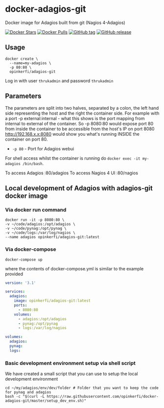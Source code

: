 # docker-adagios-git
Docker image for Adagios built from git (Nagios 4-Adagios)

[![Docker Stars](https://img.shields.io/docker/stars/opinkerfi/adagios-git.svg)]()
[![Docker Pulls](https://img.shields.io/docker/pulls/opinkerfi/adagios-git.svg)]()
[![GitHub tag](https://img.shields.io/github/tag/opinkerfi/adagios-git.svg)]()
[![GitHub release](https://img.shields.io/github/release/opinkerfi/adagios-git.svg)]()

## Usage
 

```
docker create \ 
  --name=my-adagios \
  -p 80:80 \
  opinkerfi/adagios-git
```

Log in with user `thrukadmin` and password `thrukadmin`

## Parameters

The parameters are split into two halves, separated by a colon, the left hand side representing the host and the right the container side. 
For example with a port -p external:internal - what this shows is the port mapping from internal to external of the container.
So -p 8080:80 would expose port 80 from inside the container to be accessible from the host's IP on port 8080
http://192.168.x.x:8080 would show you what's running INSIDE the container on port 80.

* `-p 80` - Port for Adagios webui

For shell access whilst the container is running do `docker exec -it my-adagios /bin/bash`.

To access Adagios
:80/adagios
To access Nagios 4 UI
:80/nagios

## Local development of Adagios with adagios-git docker image

### Via docker run command

```SHELL
docker run -it -p 8080:80 \
-v ~/code/adagios:/opt/adagios \
-v ~/code/pynag:/opt/pynag \
-v ~/code/logs:/var/log/nagios \
--name adagios opinkerfi/adagios-git:latest
```
### Via docker-compose

```SHELL
docker-compose up
```
where the contents of docker-compose.yml is similar to the example provided

```YAML
version: '3.1'

services:
  adagios:
    image: opinkerfi/adagios-git:latest
    ports:
      - 8080:80
    volumes:
      - adagios:/opt/adagios
      - pynag:/opt/pynag
      - logs:/var/log/nagios

volumes:
  adagios:
  pynag:
  logs:

```

### Basic development environment setup via shell script

We have created a small script that you can use to setup the local development environment

```SHELL
cd ~/my/adagios/env/dev/folder # Folder that you want to keep the code for pynag and adagios
bash -c "$(curl -L https://raw.githubusercontent.com/opinkerfi/docker-adagios-git/master/setup_dev_env.sh)"
```
